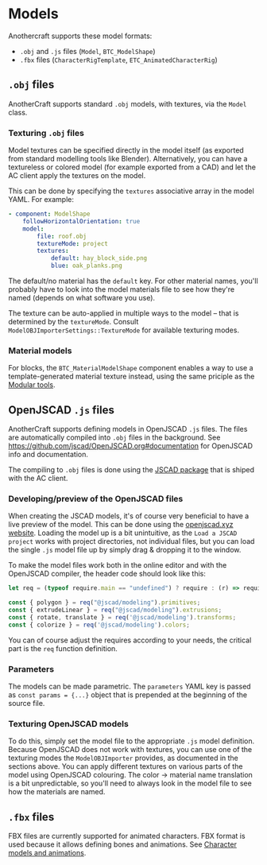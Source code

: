 # Models
Anothercraft supports these model formats:
* `.obj` and `.js` files (`Model`, `BTC_ModelShape`)
* `.fbx` files (`CharacterRigTemplate`, `ETC_AnimatedCharacterRig`)

## `.obj` files
AnotherCraft supports standard `.obj` models, with textures, via the `Model` class.

### Texturing `.obj` files
Model textures can be specified directly in the model itself (as exported from standard modelling tools like Blender). Alternatively, you can have a textureless or colored model (for example exported from a CAD) and let the AC client apply the textures on the model.

This can be done by specifying the `textures` associative array in the model YAML. For example:
```YAML
- component: ModelShape
	followHorizontalOrientation: true
	model:
		file: roof.obj
		textureMode: project
		textures:
			default: hay_block_side.png
			blue: oak_planks.png
```
The default/no material has the `default` key. For other material names, you'll probably have to look into the model materials file to see how they're named (depends on what software you use).

The texture can be auto-applied in multiple ways to the model – that is determined by the `textureMode`. Consult `ModelOBJImporterSettings::TextureMode` for available texturing modes.

### Material models
For blocks, the `BTC_MaterialModelShape` component enables a way to use a template-generated material texture instead, using the same priciple as the [Modular tools](modularTools/README.md).

## OpenJSCAD `.js` files
AnotherCraft supports defining models in OpenJSCAD `.js` files. The files are automatically compiled into `.obj` files in the background. See https://github.com/jscad/OpenJSCAD.org#documentation for OpenJSCAD info and documentation.

The compiling to `.obj` files is done using the [JSCAD package](https://github.com/AnotherCraft/ac-jscad) that is shiped with the AC client.

### Developing/preview of the OpenJSCAD files
When creating the JSCAD models, it's of course very beneficial to have a live preview of the model. This can be done using the [openjscad.xyz website](https://openjscad.xyz/). Loading the model up is a bit unintuitive, as the `Load a JSCAD project` works with project directories, not individual files, but you can load the single `.js` model file up by simply drag & dropping it to the window.

To make the model files work both in the online editor and with the OpenJSCAD compiler, the header code should look like this:
```Javascript
let req = (typeof require.main == "undefined") ? require : (r) => require.main.require(r);

const { polygon } = req("@jscad/modeling").primitives;
const { extrudeLinear } = req("@jscad/modeling").extrusions;
const { rotate, translate } = req('@jscad/modeling').transforms;
const { colorize } = req('@jscad/modeling').colors;
```

You can of course adjust the requires according to your needs, the critical part is the `req` function definition.

### Parameters
The models can be made parametric. The `parameters` YAML key is passed as `const params = {...}` object that is prepended at the beginning of the source file.

### Texturing OpenJSCAD models
To do this, simply set the model file to the appropriate `.js` model definition. Because OpenJSCAD does not work with textures, you can use one of the texturing modes the `ModelOBJImporter` provides, as documented in the sections above. You can apply different textures on various parts of the model using OpenJSCAD colouring. The color -> material name translation is a bit unpredictable, so you'll need to always look in the model file to see how the materials are named.

## `.fbx` files
FBX files are currently supported for animated characters. FBX format is used because it allows defining bones and animations.
See [Character models and animations](characterModelsndAnimations.md).